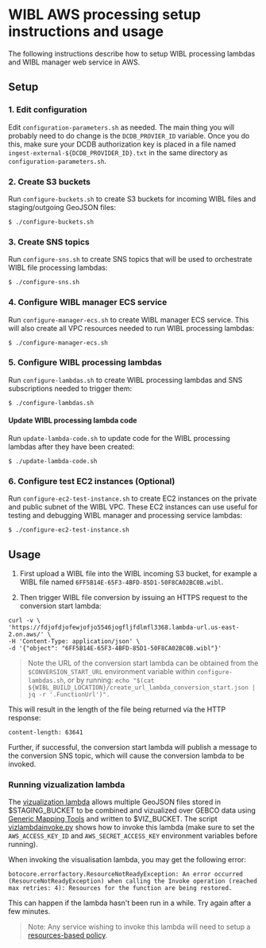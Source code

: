 # WIBL AWS processing setup instructions and usage
The following instructions describe how to setup WIBL processing lambdas and WIBL manager
web service in AWS.

## Setup

### 1. Edit configuration
Edit `configuration-parameters.sh` as needed. The main thing you will probably need to do change
is the `DCDB_PROVIER_ID` variable. Once you do this, make sure your DCDB authorization key
is placed in a file named `ingest-external-${DCDB_PROVIDER_ID}.txt` in the same directory as
`configuration-parameters.sh`.

### 2. Create S3 buckets
Run `configure-buckets.sh` to create S3 buckets for incoming WIBL files and staging/outgoing
GeoJSON files:
```shell
$ ./configure-buckets.sh
```

### 3. Create SNS topics
Run `configure-sns.sh` to create SNS topics that will be used to orchestrate WIBL file processing
lambdas:
```shell
$ ./configure-sns.sh
```

### 4. Configure WIBL manager ECS service
Run `configure-manager-ecs.sh` to create WIBL manager ECS service. This will also create all VPC
resources needed to run WIBL processing lambdas:
```shell
$ ./configure-manager-ecs.sh
```

### 5. Configure WIBL processing lambdas
Run `configure-lambdas.sh` to create WIBL processing lambdas and SNS subscriptions needed to 
trigger them:
```shell
$ ./configure-lambdas.sh
```

#### Update WIBL processing lambda code
Run `update-lambda-code.sh` to update code for the WIBL processing lambdas after they 
have been created:
```shell
$ ./update-lambda-code.sh
```

### 6. Configure test EC2 instances (Optional)
Run `configure-ec2-test-instance.sh` to create EC2 instances on the private and public subnet
of the WIBL VPC. These EC2 instances can use useful for testing and debugging WIBL manager and 
processing service lambdas:
```shell
$ ./configure-ec2-test-instance.sh
```

## Usage

1. First upload a WIBL file into the WIBL incoming S3 bucket, for example a WIBL file named 
`6FF5B14E-65F3-4BFD-85D1-50F8CA02BC0B.wibl`.

2. Then trigger WIBL file conversion by issuing an HTTPS request to the conversion start lambda:
```shell
curl -v \
'https://fdjofdjofewjofjo5546jogfljfdlmfl3368.lambda-url.us-east-2.on.aws/' \
-H 'Content-Type: application/json' \
-d '{"object": "6FF5B14E-65F3-4BFD-85D1-50F8CA02BC0B.wibl"}'
```

> Note the URL of the conversion start lambda can be obtained from the `$CONVERSION_START_URL` environment variable
> within `configure-lambdas.sh`, or by running: 
> `echo "$(cat ${WIBL_BUILD_LOCATION}/create_url_lambda_conversion_start.json | jq -r '.FunctionUrl')".` 

This will result in the length of the file being returned via the HTTP response:
```
content-length: 63641
```

Further, if successful, the conversion start lambda will publish a message to the conversion SNS topic, which
will cause the conversion lambda to be invoked.

### Running vizualization lambda
The [vizualization lambda](../../../wibl/visualization/cloud/aws/lambda_function.py) allows multiple
GeoJSON files stored in $STAGING_BUCKET to be combined and vizualized over GEBCO data using 
[Generic Mapping Tools](https://www.generic-mapping-tools.org) and written to $VIZ_BUCKET. 
The script [vizlambdainvoke.py](../../../scripts/vizlambdainvoke.py) shows how to invoke this lambda (make sure
to set the `AWS_ACCESS_KEY_ID` and `AWS_SECRET_ACCESS_KEY` environment variables before running).

When invoking the visualisation lambda, you may get the following error:
```
botocore.errorfactory.ResourceNotReadyException: An error occurred (ResourceNotReadyException) when calling the Invoke operation (reached max retries: 4): Resources for the function are being restored.
```

This can happen if the lambda hasn't been run in a while. Try again after a few minutes.

> Note: Any service wishing to invoke this lambda will need to setup a [resources-based policy](https://docs.aws.amazon.com/lambda/latest/dg/access-control-resource-based.html).
